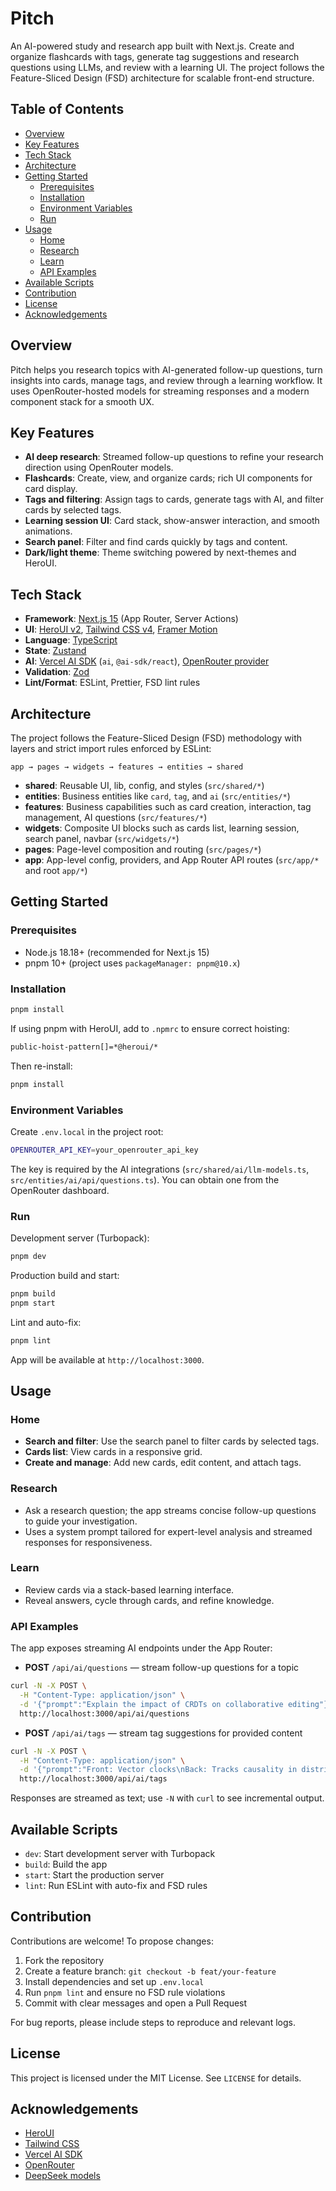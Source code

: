 # Pitch

An AI-powered study and research app built with Next.js. Create and organize flashcards with tags, generate tag suggestions and research questions using LLMs, and review with a learning UI. The project follows the Feature-Sliced Design (FSD) architecture for scalable front-end structure.

## Table of Contents

-   [Overview](#overview)
-   [Key Features](#key-features)
-   [Tech Stack](#tech-stack)
-   [Architecture](#architecture)
-   [Getting Started](#getting-started)
    -   [Prerequisites](#prerequisites)
    -   [Installation](#installation)
    -   [Environment Variables](#environment-variables)
    -   [Run](#run)
-   [Usage](#usage)
    -   [Home](#home)
    -   [Research](#research)
    -   [Learn](#learn)
    -   [API Examples](#api-examples)
-   [Available Scripts](#available-scripts)
-   [Contribution](#contribution)
-   [License](#license)
-   [Acknowledgements](#acknowledgements)

## Overview

Pitch helps you research topics with AI-generated follow-up questions, turn insights into cards, manage tags, and review through a learning workflow. It uses OpenRouter-hosted models for streaming responses and a modern component stack for a smooth UX.

## Key Features

-   **AI deep research**: Streamed follow-up questions to refine your research direction using OpenRouter models.
-   **Flashcards**: Create, view, and organize cards; rich UI components for card display.
-   **Tags and filtering**: Assign tags to cards, generate tags with AI, and filter cards by selected tags.
-   **Learning session UI**: Card stack, show-answer interaction, and smooth animations.
-   **Search panel**: Filter and find cards quickly by tags and content.
-   **Dark/light theme**: Theme switching powered by next-themes and HeroUI.

## Tech Stack

-   **Framework**: [Next.js 15](https://nextjs.org/docs) (App Router, Server Actions)
-   **UI**: [HeroUI v2](https://heroui.com/), [Tailwind CSS v4](https://tailwindcss.com/), [Framer Motion](https://www.framer.com/motion/)
-   **Language**: [TypeScript](https://www.typescriptlang.org/)
-   **State**: [Zustand](https://github.com/pmndrs/zustand)
-   **AI**: [Vercel AI SDK](https://sdk.vercel.ai/) (`ai`, `@ai-sdk/react`), [OpenRouter provider](https://openrouter.ai)
-   **Validation**: [Zod](https://zod.dev)
-   **Lint/Format**: ESLint, Prettier, FSD lint rules

## Architecture

The project follows the Feature-Sliced Design (FSD) methodology with layers and strict import rules enforced by ESLint:

```
app → pages → widgets → features → entities → shared
```

-   **shared**: Reusable UI, lib, config, and styles (`src/shared/*`)
-   **entities**: Business entities like `card`, `tag`, and `ai` (`src/entities/*`)
-   **features**: Business capabilities such as card creation, interaction, tag management, AI questions (`src/features/*`)
-   **widgets**: Composite UI blocks such as cards list, learning session, search panel, navbar (`src/widgets/*`)
-   **pages**: Page-level composition and routing (`src/pages/*`)
-   **app**: App-level config, providers, and App Router API routes (`src/app/*` and root `app/*`)

## Getting Started

### Prerequisites

-   Node.js 18.18+ (recommended for Next.js 15)
-   pnpm 10+ (project uses `packageManager: pnpm@10.x`)

### Installation

```bash
pnpm install
```

If using pnpm with HeroUI, add to `.npmrc` to ensure correct hoisting:

```bash
public-hoist-pattern[]=*@heroui/*
```

Then re-install:

```bash
pnpm install
```

### Environment Variables

Create `.env.local` in the project root:

```bash
OPENROUTER_API_KEY=your_openrouter_api_key
```

The key is required by the AI integrations (`src/shared/ai/llm-models.ts`, `src/entities/ai/api/questions.ts`). You can obtain one from the OpenRouter dashboard.

### Run

Development server (Turbopack):

```bash
pnpm dev
```

Production build and start:

```bash
pnpm build
pnpm start
```

Lint and auto-fix:

```bash
pnpm lint
```

App will be available at `http://localhost:3000`.

## Usage

### Home

-   **Search and filter**: Use the search panel to filter cards by selected tags.
-   **Cards list**: View cards in a responsive grid.
-   **Create and manage**: Add new cards, edit content, and attach tags.

### Research

-   Ask a research question; the app streams concise follow-up questions to guide your investigation.
-   Uses a system prompt tailored for expert-level analysis and streamed responses for responsiveness.

### Learn

-   Review cards via a stack-based learning interface.
-   Reveal answers, cycle through cards, and refine knowledge.

### API Examples

The app exposes streaming AI endpoints under the App Router:

-   **POST** `/api/ai/questions` — stream follow-up questions for a topic

```bash
curl -N -X POST \
  -H "Content-Type: application/json" \
  -d '{"prompt":"Explain the impact of CRDTs on collaborative editing"}' \
  http://localhost:3000/api/ai/questions
```

-   **POST** `/api/ai/tags` — stream tag suggestions for provided content

```bash
curl -N -X POST \
  -H "Content-Type: application/json" \
  -d '{"prompt":"Front: Vector clocks\nBack: Tracks causality in distributed systems"}' \
  http://localhost:3000/api/ai/tags
```

Responses are streamed as text; use `-N` with `curl` to see incremental output.

## Available Scripts

-   `dev`: Start development server with Turbopack
-   `build`: Build the app
-   `start`: Start the production server
-   `lint`: Run ESLint with auto-fix and FSD rules

## Contribution

Contributions are welcome! To propose changes:

1. Fork the repository
2. Create a feature branch: `git checkout -b feat/your-feature`
3. Install dependencies and set up `.env.local`
4. Run `pnpm lint` and ensure no FSD rule violations
5. Commit with clear messages and open a Pull Request

For bug reports, please include steps to reproduce and relevant logs.

## License

This project is licensed under the MIT License. See `LICENSE` for details.

## Acknowledgements

-   [HeroUI](https://heroui.com/)
-   [Tailwind CSS](https://tailwindcss.com/)
-   [Vercel AI SDK](https://sdk.vercel.ai/)
-   [OpenRouter](https://openrouter.ai/)
-   [DeepSeek models](https://openrouter.ai/models/deepseek)
